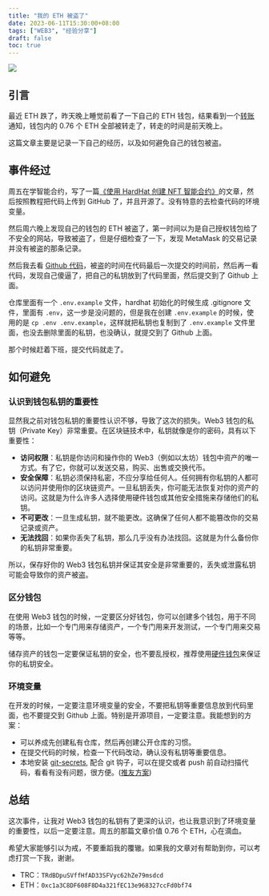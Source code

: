 ```yaml
---
title: "我的 ETH 被盗了"
date: 2023-06-11T15:30:00+08:00
tags: ["WEB3", "经验分享"]
draft: false
toc: true
---
```


![](https://img.forecho.com/p75XLd.png)

## 引言

最近 ETH 跌了，昨天晚上睡觉前看了一下自己的 ETH 钱包，结果看到一个[转账](https://etherscan.io/tx/0x0b91d120e929763766d48990442641e442c569f7c6ba11de648817a33004fc0d)通知，钱包内的 0.76 个 ETH 全部被转走了，转走的时间是前天晚上。

这篇文章主要是记录一下自己的经历，以及如何避免自己的钱包被盗。

## 事件经过

<!--more-->

周五在学智能合约，写了一篇[《使用 HardHat 创建 NFT 智能合约》](https://blog.forecho.com/create-nft-smart-contract-with-hardhat.html)的文章，然后按照教程把代码上传到 GitHub 了，并且开源了。没有特意的去检查代码的环境变量。

然后周六晚上发现自己的钱包的 ETH 被盗了，第一时间以为是自己授权钱包给了不安全的网站，导致被盗了，但是仔细检查了一下，发现 MetaMask 的交易记录并没有被盗的那条记录。

然后我去看 [Github 代码](https://github.com/forecho/hi-hardhat)，被盗的时间在代码最后一次提交的时间前，然后再一看代码，发现自己傻逼了，把自己的私钥放到了代码里面，然后提交到了 Github 上面。

仓库里面有一个 `.env.example` 文件，hardhat 初始化的时候生成 .gitignore 文件，里面有 `.env`，这一步是没问题的，但是我在创建 `.env.example` 的时候，使用的是 `cp .env .env.example`，这样就把私钥也复制到了 `.env.example` 文件里面，也没去删除里面的私钥，也没确认，就提交到了 Github 上面。

那个时候赶着下班，提交代码就走了。

## 如何避免

### 认识到钱包私钥的重要性

显然我之前对钱包私钥的重要性认识不够，导致了这次的损失。Web3 钱包的私钥（Private Key）非常重要。在区块链技术中，私钥就像是你的密码，具有以下重要性：

- **访问权限**：私钥是你访问和操作你的 Web3（例如以太坊）钱包中资产的唯一方式。有了它，你就可以发送交易，购买、出售或交换代币。
- **安全保障**：私钥必须保持私密，不应分享给任何人。任何拥有你私钥的人都可以访问并使用你的区块链资产。一旦私钥丢失，你可能无法恢复对你的资产的访问。这就是为什么许多人选择使用硬件钱包或其他安全措施来存储他们的私钥。
- **不可更改**：一旦生成私钥，就不能更改。这确保了任何人都不能篡改你的交易记录或资产。
- **无法找回**：如果你丢失了私钥，那么几乎没有办法找回。这就是为什么备份你的私钥非常重要。

所以，保存好你的 Web3 钱包私钥并保证其安全是非常重要的，丢失或泄露私钥可能会导致你的资产被盗。

### 区分钱包

在使用 Web3 钱包的时候，一定要区分好钱包，你可以创建多个钱包，用于不同的场景，比如一个专门用来存储资产，一个专门用来开发测试，一个专门用来交易等等。

储存资产的钱包一定要保证私钥的安全，也不要乱授权，推荐使用[硬件钱包](https://shop.onekey.so?sca_ref=3895829.dQ3c6DKqfm)来保证你的私钥安全。

### 环境变量

在开发的时候，一定要注意环境变量的安全，不要把私钥等重要信息放到代码里面，也不要提交到 Github 上面。特别是开源项目，一定要注意。我能想到的方案：

- 可以养成先创建私有仓库，然后再创建公开仓库的习惯。
- 在提交代码的时候，检查一下代码改动，确认没有私钥等重要信息。
- 本地安装 [git-secrets](https://github.com/awslabs/git-secrets), 配合 git 钩子，可以在提交或者 push 前自动扫描代码，看看有没有问题，很方便。([推友方案](https://twitter.com/vikingmute/status/1667719518893006849))

## 总结

这次事件，让我对 Web3 钱包的私钥有了更深的认识，也让我意识到了环境变量的重要性，以后一定要注意。周五的那篇文章价值 0.76 个 ETH，心在滴血。

希望大家能够引以为戒，不要重蹈我的覆辙。如果我的文章对有帮助到你，可以考虑打赏一下我，谢谢。

- TRC：`TRdBDpuSVffHfAD33SFVyc62hZe79msdcd`
- ETH：`0xc1a3C8DF608F8D4a321fEC13e968327ccFd0bf74`